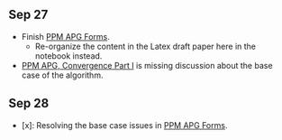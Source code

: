 
## Sep 27

-  Finish [PPM APG Forms](../MATH%20602%20Nesterov%20Acceleration/PPM%20APG%20Forms.md). 
	- Re-organize the content in the Latex draft paper here in the notebook instead. 
- [PPM APG, Convergence Part I](../MATH%20602%20Nesterov%20Acceleration/PPM%20APG,%20Convergence%20Part%20I.md) is missing discussion about the base case of the algorithm. 

## Sep 28
- [x]: Resolving the base case issues in [PPM APG Forms](../MATH%20602%20Nesterov%20Acceleration/PPM%20APG%20Forms.md). 

